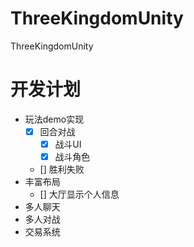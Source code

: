 # ThreeKingdomUnity
ThreeKingdomUnity
# 开发计划
- 玩法demo实现
    - [x] 回合对战
        - [x] 战斗UI
        - [x] 战斗角色
    - [] 胜利失败
- 丰富布局
    - [] 大厅显示个人信息
- 多人聊天
- 多人对战
- 交易系统